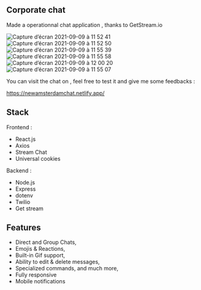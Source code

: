 ## Corporate chat

Made a operationnal chat application , thanks to GetStream.io

![Capture d’écran 2021-09-09 à 11 52 41](https://user-images.githubusercontent.com/56540121/132665898-fb4e74a9-1359-4cdf-9e31-7da9b3fd0d19.png)
![Capture d’écran 2021-09-09 à 11 52 50](https://user-images.githubusercontent.com/56540121/132665908-33ec58e0-7e79-474d-99b5-6add8e93fa29.png)
![Capture d’écran 2021-09-09 à 11 55 39](https://user-images.githubusercontent.com/56540121/132665884-160ff895-b748-4577-b004-af795bfd6de6.png)
![Capture d’écran 2021-09-09 à 11 55 58](https://user-images.githubusercontent.com/56540121/132665888-8da0b88b-5181-40e3-b575-ebe0b17e91d1.png)
![Capture d’écran 2021-09-09 à 12 00 20](https://user-images.githubusercontent.com/56540121/132665895-d1176e47-bdd5-4196-9875-93fee9663192.png)
![Capture d’écran 2021-09-09 à 11 55 07](https://user-images.githubusercontent.com/56540121/132665912-6b395c17-6a86-4daa-8d48-a494c6791021.png)

You can visit the chat on , feel free to test it and give me some feedbacks :

https://newamsterdamchat.netlify.app/

## Stack

Frontend :

- React.js
- Axios
- Stream Chat
- Universal cookies

Backend :

- Node.js
- Express
- dotenv
- Twilio
- Get stream

## Features

- Direct and Group Chats,
- Emojis & Reactions,
- Built-in Gif support,
- Ability to edit & delete messages,
- Specialized commands, and much more,
- Fully responsive
- Mobile notifications

